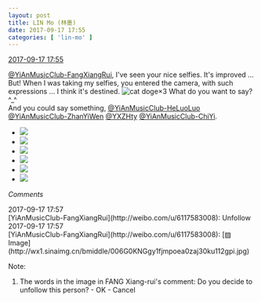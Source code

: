 ```yaml
---
layout: post
title: LIN Mo (林墨)
date: 2017-09-17 17:55
categories: [ 'lin-mo' ]
---
```


<div class="weibo-info">
  <a href="http://weibo.com/6108312042/FmfsBwJJ6">2017-09-17 17:55</a>
</div>

[@YiAnMusicClub-FangXiangRui](http://weibo.com/u/6117583008), I've seen your nice selfies. It's improved …  
But! When I was taking my selfies, you entered the camera, with such expressions … I think it's destined. ![cat doge](http://img.t.sinajs.cn/t4/appstyle/expression/ext/normal/4a/mm_org.gif)×3 What do you want to say? ^_^  
And you could say something, [@YiAnMusicClub-HeLuoLuo](http://weibo.com/u/6117570574) [@YiAnMusicClub-ZhanYiWen](http://weibo.com/u/6108090526) [@YXZHty](http://weibo.com/n/YXZHty) [@YiAnMusicClub-ChiYi](http://weibo.com/u/6117581836).

<!-- more -->

<ul class="weibo-pic-list-2">
  <li class="weibo-pic">
    <a href="http://wx1.sinaimg.cn/mw690/006FnQZYgy1fjmpj2hju7j31ho1zku0y.jpg"><img src="http://wx1.sinaimg.cn/thumb150/006FnQZYgy1fjmpj2hju7j31ho1zku0y.jpg" /></a>
  </li>
  <li class="weibo-pic">
    <a href="http://wx3.sinaimg.cn/mw690/006FnQZYgy1fjmpj6mhobj31ho1zkx6q.jpg"><img src="http://wx3.sinaimg.cn/thumb150/006FnQZYgy1fjmpj6mhobj31ho1zkx6q.jpg" /></a>
  </li>
  <li class="weibo-pic">
    <a href="http://wx4.sinaimg.cn/mw690/006FnQZYgy1fjmpixfot0j31ho1zknpe.jpg"><img src="http://wx4.sinaimg.cn/thumb150/006FnQZYgy1fjmpixfot0j31ho1zknpe.jpg" /></a>
  </li>
  <li class="weibo-pic">
    <a href="http://wx2.sinaimg.cn/mw690/006FnQZYgy1fjmpjcdfgkj31ho1zk1kz.jpg"><img src="http://wx2.sinaimg.cn/thumb150/006FnQZYgy1fjmpjcdfgkj31ho1zk1kz.jpg" /></a>
  </li>
  <li class="weibo-pic">
    <a href="http://wx1.sinaimg.cn/mw690/006FnQZYgy1fjmpk2ak78j31zk1ho4qr.jpg"><img src="http://wx1.sinaimg.cn/thumb150/006FnQZYgy1fjmpk2ak78j31zk1ho4qr.jpg" /></a>
  </li>
  <li class="weibo-pic">
    <a href="http://wx4.sinaimg.cn/mw690/006FnQZYgy1fjmpk388s3j30ku11277b.jpg"><img src="http://wx4.sinaimg.cn/thumb150/006FnQZYgy1fjmpk388s3j30ku11277b.jpg" /></a>
  </li>
</ul>

*Comments*

<div class="weibo-info">2017-09-17 17:57</div>
[YiAnMusicClub-FangXiangRui](http://weibo.com/u/6117583008): Unfollow

<div class="weibo-info">2017-09-17 17:57</div>
[YiAnMusicClub-FangXiangRui](http://weibo.com/u/6117583008): [▨ Image](http://wx1.sinaimg.cn/bmiddle/006G0KNGgy1fjmpoea0zaj30ku112gpi.jpg)

Note:
1. The words in the image in FANG Xiang-rui's comment: Do you decide to unfollow this person? - OK - Cancel
